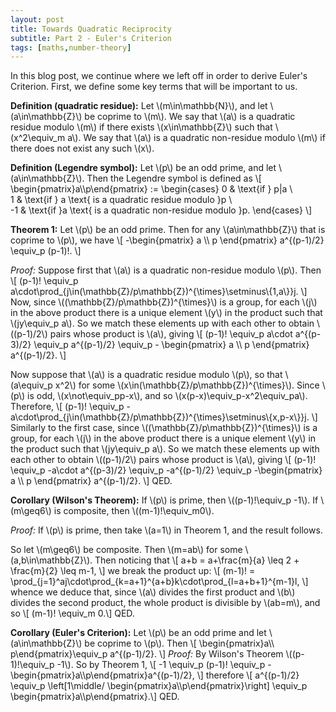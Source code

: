 ```yaml
---
layout: post
title: Towards Quadratic Reciprocity
subtitle: Part 2 - Euler's Criterion 
tags: [maths,number-theory]
---
```


In this blog post, we continue where we left off in order to derive Euler's Criterion. First, we define some key terms that will be important to us.

**Definition (quadratic residue):** Let \\(m\in\mathbb{N}\\), and let \\(a\in\mathbb{Z}\\) be coprime to \\(m\\). We say that \\(a\\) is a quadratic residue modulo \\(m\\) if there exists \\(x\in\mathbb{Z}\\) such that \\(x^2\equiv_m a\\). We say that \\(a\\) is a quadratic non-residue modulo \\(m\\) if there does not exist any such \\(x\\).

**Definition (Legendre symbol):** Let \\(p\\) be an odd prime, and let \\(a\in\mathbb{Z}\\). Then the Legendre symbol is defined as
\\[ \begin{pmatrix}a\\\p\end{pmatrix} := \begin{cases}
    0 & \text{if } p|a \\\
    1 & \text{if } a \text{ is a quadratic residue modulo }p \\\
    -1 & \text{if }a \text{ is a quadratic non-residue modulo }p. \end{cases} \\]

**Theorem 1:** Let \\(p\\) be an odd prime. Then for any \\(a\in\mathbb{Z}\\) that is coprime to \\(p\\), we have
\\[ -\begin{pmatrix} a \\\ p \end{pmatrix} a^{(p-1)/2} \equiv_p (p-1)!. \\]

*Proof:* Suppose first that \\(a\\) is a quadratic non-residue modulo \\(p\\). Then
\\[ (p-1)! \equiv_p a\cdot\prod_{j\in(\mathbb{Z}/p\mathbb{Z})^{\times}\setminus\\{1,a\\}}j. \\]
Now, since \\((\mathbb{Z}/p\mathbb{Z})^{\times}\\) is a group, for each \\(j\\) in the above product there is a unique element \\(y\\) in the product such that \\(jy\equiv_p a\\). So we match these elements up with each other to obtain \\((p-1)/2\\) pairs whose product is \\(a\\), giving
\\[ (p-1)! \equiv_p a\cdot a^{(p-3)/2} \equiv_p a^{(p-1)/2} \equiv_p - \begin{pmatrix} a \\\ p \end{pmatrix} a^{(p-1)/2}. \\]

Now suppose that \\(a\\) is a quadratic residue modulo \\(p\\), so that \\(a\equiv_p x^2\\) for some \\(x\in(\mathbb{Z}/p\mathbb{Z})^{\times}\\). Since \\(p\\) is odd, \\(x\not\equiv_pp-x\\), and so \\(x(p-x)\equiv_p-x^2\equiv_pa\\). Therefore,
\\[ (p-1)! \equiv_p -a\cdot\prod_{j\in(\mathbb{Z}/p\mathbb{Z})^{\times}\setminus\\{x,p-x\\}}j. \\]
Similarly to the first case, since \\((\mathbb{Z}/p\mathbb{Z})^{\times}\\) is a group, for each \\(j\\) in the above product there is a unique element \\(y\\) in the product such that \\(jy\equiv_p a\\). So we match these elements up with each other to obtain \\((p-1)/2\\) pairs whose product is \\(a\\), giving
\\[ (p-1)! \equiv_p -a\cdot a^{(p-3)/2} \equiv_p -a^{(p-1)/2} \equiv_p -\begin{pmatrix} a \\\ p \end{pmatrix} a^{(p-1)/2}. \\]
QED.

**Corollary (Wilson's Theorem):** If \\(p\\) is prime, then \\((p-1)!\equiv_p -1\\). If \\(m\geq6\\) is composite, then \\((m-1)!\equiv_m0\\).

*Proof:* If \\(p\\) is prime, then take \\(a=1\\) in Theorem 1, and the result follows.

So let \\(m\geq6\\) be composite. Then \\(m=ab\\) for some \\(a,b\in\mathbb{Z}\\). Then noticing that
\\[ a+b = a+\frac{m}{a} \leq 2 + \frac{m}{2} \leq m-1, \\]
we break the product up:
\\[ (m-1)! = \prod_{j=1}^aj\cdot\prod_{k=a+1}^{a+b}k\cdot\prod_{l=a+b+1}^{m-1}l, \\]
whence we deduce that, since \\(a\\) divides the first product and \\(b\\) divides the second product, the whole product is divisible by \\(ab=m\\), and so
\\[ (m-1)! \equiv_m 0.\\]
QED.

**Corollary (Euler's Criterion):** Let \\(p\\) be an odd prime and let \\(a\in\mathbb{Z}\\) be coprime to \\(p\\). Then
\\[ \begin{pmatrix}a\\\ p\end{pmatrix}\equiv_p a^{(p-1)/2}. \\]
*Proof:* By Wilson's Theorem \\((p-1)!\equiv_p -1\\). So by Theorem 1, 
\\[ -1 \equiv_p (p-1)! \equiv_p -\begin{pmatrix}a\\\p\end{pmatrix}a^{(p-1)/2}, \\]
therefore
\\[ a^{(p-1)/2} \equiv_p \left[1\middle/ \begin{pmatrix}a\\\p\end{pmatrix}\right] \equiv_p \begin{pmatrix}a\\\p\end{pmatrix}.\\]
QED.
